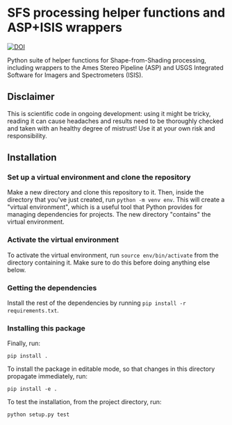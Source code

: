 # SFS processing helper functions and ASP+ISIS wrappers
[![DOI](https://zenodo.org/badge/319753409.svg)]()

Python suite of helper functions for Shape-from-Shading processing, including wrappers to the Ames Stereo Pipeline (ASP) 
and USGS Integrated Software for Imagers and Spectrometers (ISIS). 
 
## Disclaimer

This is scientific code in ongoing development: using it might be tricky, reading it can cause 
 headaches and results need to be thoroughly checked and taken with an healthy degree of mistrust!
Use it at your own risk and responsibility. 
 ## Installation ##

### Set up a virtual environment and clone the repository ###

Make a new directory and clone this repository to it. Then, inside the
directory that you've just created, run `python -m venv env`. This will
create a "virtual environment", which is a useful tool that Python
provides for managing dependencies for projects. The new directory
"contains" the virtual environment.

### Activate the virtual environment ###

To activate the virtual environment, run `source env/bin/activate` from
the directory containing it. Make sure to do this before doing
anything else below.

### Getting the dependencies ###

Install the rest of the dependencies by running `pip install -r
requirements.txt`.

### Installing this package ###

Finally, run:
``` shell
pip install .
```
To install the package in editable mode, so that changes in this
directory propagate immediately, run:
``` shell
pip install -e .
```
To test the installation, from the project directory, run:
``` shell
python setup.py test
```
